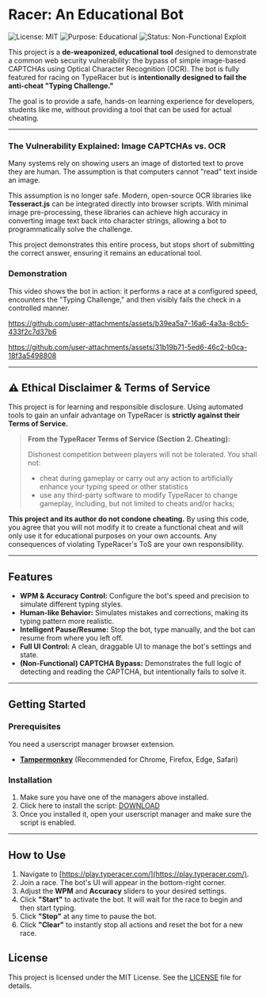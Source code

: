 
# Racer: An Educational Bot

![License: MIT](https://img.shields.io/badge/License-MIT-blue.svg)
![Purpose: Educational](https://img.shields.io/badge/Purpose-Educational%20Use%20Only-yellow.svg)
![Status: Non-Functional Exploit](https://img.shields.io/badge/Status-Non--Functional%20Exploit-red.svg)

This project is a **de-weaponized, educational tool** designed to demonstrate a common web security vulnerability: the bypass of simple image-based CAPTCHAs using Optical Character Recognition (OCR). The bot is fully featured for racing on TypeRacer but is **intentionally designed to fail the anti-cheat "Typing Challenge."**

The goal is to provide a safe, hands-on learning experience for developers, students like me, without providing a tool that can be used for actual cheating.

---

### The Vulnerability Explained: Image CAPTCHAs vs. OCR

Many systems rely on showing users an image of distorted text to prove they are human. The assumption is that computers cannot "read" text inside an image.

This assumption is no longer safe. Modern, open-source OCR libraries like **Tesseract.js** can be integrated directly into browser scripts. With minimal image pre-processing, these libraries can achieve high accuracy in converting image text back into character strings, allowing a bot to programmatically solve the challenge.

This project demonstrates this entire process, but stops short of submitting the correct answer, ensuring it remains an educational tool.

### Demonstration

This video shows the bot in action: it performs a race at a configured speed, encounters the "Typing Challenge," and then visibly fails the check in a controlled manner.



https://github.com/user-attachments/assets/b39ea5a7-16a6-4a3a-8cb5-433f2c7d37b6


https://github.com/user-attachments/assets/31b19b71-5ed6-46c2-b0ca-18f3a5498808


---

## ⚠️ Ethical Disclaimer & Terms of Service

This project is for learning and responsible disclosure. Using automated tools to gain an unfair advantage on TypeRacer is **strictly against their Terms of Service.**

> **From the TypeRacer Terms of Service (Section 2. Cheating):**
>
> Dishonest competition between players will not be tolerated. You shall not:
> - cheat during gameplay or carry out any action to artificially enhance your typing speed or other statistics
> - use any third-party software to modify TypeRacer to change gameplay, including, but not limited to cheats and/or hacks;

**This project and its author do not condone cheating.** By using this code, you agree that you will not modify it to create a functional cheat and will only use it for educational purposes on your own accounts. Any consequences of violating TypeRacer's ToS are your own responsibility.

---

## Features

- **WPM & Accuracy Control:** Configure the bot's speed and precision to simulate different typing styles.
- **Human-like Behavior:** Simulates mistakes and corrections, making its typing pattern more realistic.
- **Intelligent Pause/Resume:** Stop the bot, type manually, and the bot can resume from where you left off.
- **Full UI Control:** A clean, draggable UI to manage the bot's settings and state.
- **(Non-Functional) CAPTCHA Bypass:** Demonstrates the full logic of detecting and reading the CAPTCHA, but intentionally fails to solve it.

---

## Getting Started

### Prerequisites

You need a userscript manager browser extension.
- [**Tampermonkey**](https://www.tampermonkey.net/) (Recommended for Chrome, Firefox, Edge, Safari)

### Installation

1.  Make sure you have one of the managers above installed.
2.  Click here to install the script: [DOWNLOAD](https://greasyfork.org/en/scripts/547245-typeracer-racer-v3-4)
3.  Once you installed it, open your userscript manager and make sure the script is enabled.
---

## How to Use

1.  Navigate to [https://play.typeracer.com/](https://play.typeracer.com/).
2.  Join a race. The bot's UI will appear in the bottom-right corner.
3.  Adjust the **WPM** and **Accuracy** sliders to your desired settings.
4.  Click **"Start"** to activate the bot. It will wait for the race to begin and then start typing.
5.  Click **"Stop"** at any time to pause the bot.
6.  Click **"Clear"** to instantly stop all actions and reset the bot for a new race.

## License

This project is licensed under the MIT License. See the [LICENSE](LICENSE) file for details.

